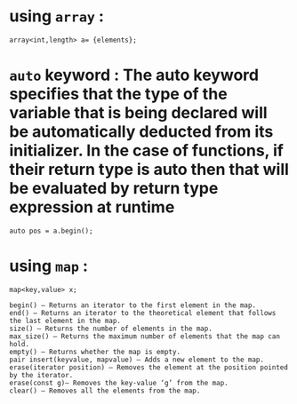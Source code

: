 # using `array` :
    
    array<int,length> a= {elements};

# `auto` keyword : The auto keyword specifies that the type of the variable that is being declared will be automatically deducted from its initializer. In the case of functions, if their return type is auto then that will be evaluated by return type expression at runtime
    
    auto pos = a.begin();

# using `map` :
    map<key,value> x;

    begin() – Returns an iterator to the first element in the map.
    end() – Returns an iterator to the theoretical element that follows the last element in the map.
    size() – Returns the number of elements in the map.
    max_size() – Returns the maximum number of elements that the map can hold.
    empty() – Returns whether the map is empty.
    pair insert(keyvalue, mapvalue) – Adds a new element to the map.
    erase(iterator position) – Removes the element at the position pointed by the iterator.
    erase(const g)– Removes the key-value ‘g’ from the map.
    clear() – Removes all the elements from the map.



    